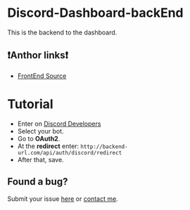 #  Discord-Dashboard-backEnd
This is the backend to the dashboard.
## ❗Anthor links❗
-	[FrontEnd Source](https://github.com/He1utu/Discord-Dashboard-frontEnd)

# Tutorial

- Enter on [Discord Developers](https://discord.com/developers/applications)
- Select your bot.
- Go to **OAuth2**.
- At the **redirect** enter: `http://backend-url.com/api/auth/discord/redirect`
- After that, save.


## Found a bug?

Submit your issue [here](https://github.com/He1utu/Discord-Dashboard-backEnd/issues/new) or [contact me](http://helutu.cf/).
